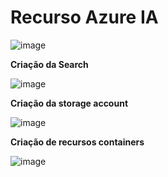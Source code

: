 # Recurso Azure IA

![image](https://github.com/user-attachments/assets/538c4de8-c6df-4b0d-8209-080772a04c04)

**Criação da Search**

![image](https://github.com/user-attachments/assets/f2abb319-6507-4fe9-aa98-7b421c3c676d)

**Criação da storage account**

![image](https://github.com/user-attachments/assets/bc6c5d6b-9468-417a-a97b-95c76a898153)

**Criação de recursos containers**

![image](https://github.com/user-attachments/assets/f2e3b191-b14a-42b2-8fb6-85a9ce8f9299)

